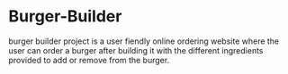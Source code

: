 # Burger-Builder
burger builder project is a user fiendly online ordering website where the user can order a burger after building it with the different ingredients 
provided to add or remove from the burger.
